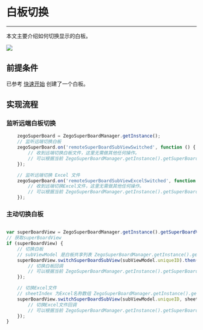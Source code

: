 # 白板切换

- - -

本文主要介绍如何切换显示的白板。

<Frame width="512" height="auto" caption=""><img src="https://doc-media.zego.im/sdk-doc/Pics/WhiteboardView/switch.gif" /></Frame>

## 前提条件

已参考 [快速开始](/super-board-web/quick-start/create-white-board) 创建了一个白板。

## 实现流程

### 监听远端白板切换
```javascript
    zegoSuperBoard = ZegoSuperBoardManager.getInstance();
    // 监听远端切换白板
    zegoSuperBoard.on('remoteSuperBoardSubViewSwitched', function () {
        // 收到远端切换白板文件，这里无需做其他任何操作。
        // 可以根据当前 ZegoSuperBoardManager.getInstance().getSuperBoardView().getCurrentSuperBoardSubView() 的信息更新UI，如更新当前显示白板/文件名称。
    });

    // 监听远端切换 Excel 文件
    zegoSuperBoard.on('remoteSuperBoardSubViewExcelSwitched', function () {
        // 收到远端切换Excel文件，这里无需做其他任何操作。
        // 可以根据当前 ZegoSuperBoardManager.getInstance().getSuperBoardView().getCurrentSuperBoardSubView() 的信息更新UI，如更新当前显示Excel文件名称。
    });
```


### 主动切换白板
```javascript

var superBoardView = ZegoSuperBoardManager.getInstance().getSuperBoardView();
// 获取superBoardView
if (superBoardView) {
    // 切换白板
    // subViewModel 是白板共享列表 ZegoSuperBoardManager.getInstance().getSuperBoardSubViewModelList() 中的一个model
    superBoardView.switchSuperBoardSubView(subViewModel.uniqueID).then(function(){
        // 切换白板回调
        // 可以根据当前 ZegoSuperBoardManager.getInstance().getSuperBoardView().getCurrentSuperBoardSubView() 的信息更新UI，如更新当前显示白板/文件名称。
    });

    // 切换Excel文件
    // sheetIndex 为Excel名称数组 ZegoSuperBoardManager.getInstance().getSuperBoardView().getCurrentSuperBoardSubView().getExcelSheetNameList() 里的下标
    superBoardView.switchSuperBoardSubView(subViewModel.uniqueID, sheetIndex).then(function(){
        // 切换Excel文件回调
        // 可以根据当前 ZegoSuperBoardManager.getInstance().getSuperBoardView().getCurrentSuperBoardSubView() 的信息更新UI，如更新当前显示Excel文件名称。
    });
}
```
